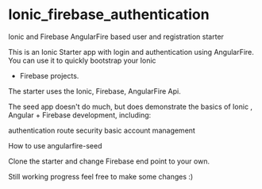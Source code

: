 # Ionic_firebase_authentication


Ionic and Firebase AngularFire based user and registration starter

This is an Ionic Starter app with login and authentication using AngularFire. You can use it to quickly bootstrap your Ionic
+ Firebase projects.

The starter uses the Ionic, Firebase, AngularFire Api.

The seed app doesn't do much, but does demonstrate the basics of Ionic , Angular + Firebase development, including:

authentication
route security
basic account management


How to use angularfire-seed

Clone the starter and change Firebase end point to your own.

Still working progress feel free to make some changes :)
